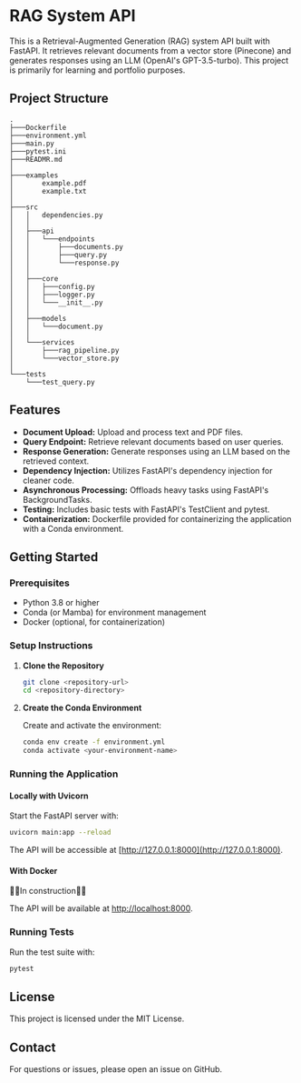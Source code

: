 # RAG System API

This is a Retrieval-Augmented Generation (RAG) system API built with FastAPI. It retrieves relevant documents from a vector store (Pinecone) and generates responses using an LLM (OpenAI's GPT-3.5-turbo). This project is primarily for learning and portfolio purposes.

## Project Structure
```
.
├───Dockerfile
├───environment.yml
├───main.py
├───pytest.ini
├───READMR.md
│
├───examples
│       example.pdf
│       example.txt
│
├───src
│   │   dependencies.py
│   │
│   ├───api
│   │   └───endpoints
│   │       ├───documents.py
│   │       ├───query.py
│   │       └───response.py
│   │
│   ├───core
│   │   ├───config.py
│   │   ├───logger.py
│   │   └───__init__.py
│   │
│   ├───models
│   │   └───document.py
│   │
│   └───services
│       ├───rag_pipeline.py
│       └───vector_store.py
│
└───tests
    └───test_query.py
```

## Features

- **Document Upload:** Upload and process text and PDF files.
- **Query Endpoint:** Retrieve relevant documents based on user queries.
- **Response Generation:** Generate responses using an LLM based on the retrieved context.
- **Dependency Injection:** Utilizes FastAPI's dependency injection for cleaner code.
- **Asynchronous Processing:** Offloads heavy tasks using FastAPI's BackgroundTasks.
- **Testing:** Includes basic tests with FastAPI's TestClient and pytest.
- **Containerization:** Dockerfile provided for containerizing the application with a Conda environment.

## Getting Started

### Prerequisites

- Python 3.8 or higher
- Conda (or Mamba) for environment management
- Docker (optional, for containerization)

### Setup Instructions

1. **Clone the Repository**

   ```bash
   git clone <repository-url>
   cd <repository-directory>
   ```

2. **Create the Conda Environment**

   Create and activate the environment:

   ```bash
   conda env create -f environment.yml
   conda activate <your-environment-name>
   ```



### Running the Application

#### Locally with Uvicorn

Start the FastAPI server with:

```bash
uvicorn main:app --reload
```

The API will be accessible at [http://127.0.0.1:8000](http://127.0.0.1:8000).

#### With Docker

🚧🚧In construction🚧🚧

The API will be available at [http://localhost:8000](http://localhost:8000).

### Running Tests

Run the test suite with:

```bash
pytest
```

## License

This project is licensed under the MIT License.

## Contact

For questions or issues, please open an issue on GitHub.


